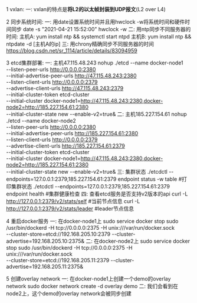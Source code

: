 1 vxlan:
    一: vxlan的特点是**将L2的以太帧封装到UDP报文**(L2 over L4)

2 同步系统时间:
    一: 用date设置系统时间并且用hwclock -w将系统时间和硬件时间同步
        date -s "2021-04-21 15:52:00"
        hwclock -w
    二: 用ntp同步不同服务器的时间:
        主机A: yum install ntp && systemctl start ntpd
        主机B: yum install ntp && ntpdate -d [主机A的ip]
    三: 用chrony精确同步不同服务器的时间
        https://blog.csdn.net/sr_1114/article/details/83094959

3 etcd集群部署:
    一: 主机47.115.48.243
        nohup ./etcd --name docker-node1 \
        --listen-peer-urls http://0.0.0.0:2380 \
        --initial-advertise-peer-urls http://47.115.48.243:2380 \
        --listen-client-urls http://0.0.0.0:2379 \
        --advertise-client-urls http://47.115.48.243:2379 \
        --initial-cluster-token etcd-cluster \
        --initial-cluster docker-node1=http://47.115.48.243:2380,docker-node2=http://185.227.154.61:2380 \
        --initial-cluster-state new --enable-v2=true&
    二: 主机185.227.154.61
        nohup ./etcd --name docker-node2 \
        --listen-peer-urls http://0.0.0.0:2380 \
        --initial-advertise-peer-urls http://185.227.154.61:2380 \
        --listen-client-urls http://0.0.0.0:2379 \
        --advertise-client-urls http://185.227.154.61:2379 \
        --initial-cluster-token etcd-cluster \
        --initial-cluster docker-node1=http://47.115.48.243:2380,docker-node2=http://185.227.154.61:2380 \
        --initial-cluster-state new --enable-v2=true&
    三: 集群状态
        ./etcdctl --endpoints=127.0.0.1:2379,185.227.154.61:2379 endpoint status -w table #打印集群状态
        ./etcdctl --endpoints=127.0.0.1:2379,185.227.154.61:2379 endpoint health #集群健康检查
    四: 查看etcd服务是否支持v2版本的api
        curl -L http://127.0.0.1:2379/v2/stats/self #当前节点信息
        curl -L http://127.0.0.1:2379/v2/stats/leader #leader节点信息

4 重启docker服务
    一: 在docker-node1上
        sudo service docker stop
        sudo /usr/bin/dockerd -H tcp://0.0.0.0:2375 -H unix:///var/run/docker.sock \
        --cluster-store=etcd://192.168.205.10:2379 --cluster-advertise=192.168.205.10:2375&
    二: 在docker-node2上
        sudo service docker stop
        sudo /usr/bin/dockerd -H tcp://0.0.0.0:2375 -H unix:///var/run/docker.sock \
        --cluster-store=etcd://192.168.205.11:2379 --cluster-advertise=192.168.205.11:2375&

5 创建overlay network
    一: 在docker-node1上创建一个demo的overlay network
        sudo docker network create -d overlay demo
    二: 我们会看到在node2上，这个demo的overlay network会被同步创建





    


